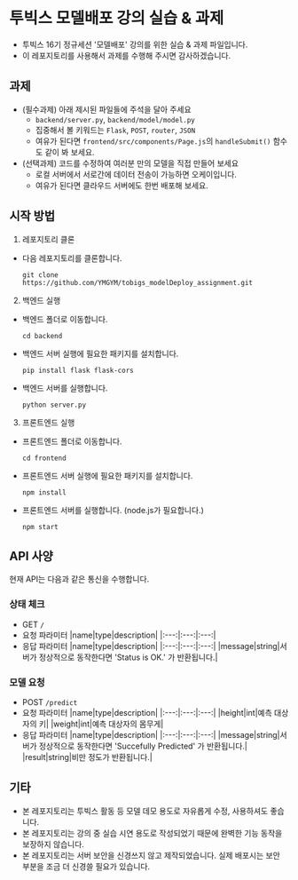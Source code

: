 # 투빅스 모델배포 강의 실습 & 과제

- 투빅스 16기 정규세션 '모델배포' 강의를 위한 실습 & 과제 파일입니다.
- 이 레포지토리를 사용해서 과제를 수행해 주시면 감사하겠습니다.


## 과제
- (필수과제) 아래 제시된 파일들에 주석을 달아 주세요
  - `backend/server.py`, `backend/model/model.py`
  - 집중해서 볼 키워드는 `Flask`, `POST`, `router`, `JSON`
  - 여유가 된다면 `frontend/src/components/Page.js`의 `handleSubmit()` 함수도 같이 봐 보세요.
- (선택과제) 코드를 수정하여 여러분 만의 모델을 직접 만들어 보세요
  - 로컬 서버에서 서로간에 데이터 전송이 가능하면 오케이입니다.
  - 여유가 된다면 클라우드 서버에도 한번 배포해 보세요.

## 시작 방법

1. 레포지토리 클론

- 다음 레포지토리를 클론합니다.
    ~~~
    git clone https://github.com/YMGYM/tobigs_modelDeploy_assignment.git
    ~~~

2. 백엔드 실행
   

- 백엔드 폴더로 이동합니다.
    ```
    cd backend
    ```

- 백엔드 서버 실행에 필요한 패키지를 설치합니다.

    ```
    pip install flask flask-cors
    ```

- 백엔드 서버를 실행합니다.
    ``` 
    python server.py
    ```
3. 프론트엔드 실행

- 프론트엔드 폴더로 이동합니다.
  ```
  cd frontend
  ``` 

- 프론트엔드 서버 실행에 필요한 패키지를 설치합니다.
  ```
  npm install
  ```

- 프론트엔드 서버를 실행합니다. (node.js가 필요합니다.)
  ```
  npm start
  ```


## API 사양
현재 API는 다음과 같은 통신을 수행합니다.

### 상태 체크
- GET `/`
- 요청 파라미터
    |name|type|description|
    |:---:|:---:|:---:|
- 응답 파라미터
    |name|type|description|
    |:---:|:---:|:---:|
    |message|string|서버가 정상적으로 동작한다면 'Status is OK.' 가 반환됩니다.|


### 모델 요청
- POST `/predict`
- 요청 파라미터
    |name|type|description|
    |:---:|:---:|:---:|
    |height|int|예측 대상자의 키|
    |weight|int|예측 대상자의 몸무게|
- 응답 파라미터
    |name|type|description|
    |:---:|:---:|:---:|
    |message|string|서버가 정상적으로 동작한다면 'Succefully Predicted' 가 반환됩니다.|
    |result|string|비만 정도가 반환됩니다.|


    
## 기타
- 본 레포지토리는 투빅스 활동 등 모델 데모 용도로 자유롭게 수정, 사용하셔도 좋습니다.
- 본 레포지토리는 강의 중 실습 시연 용도로 작성되었기 때문에 완벽한 기능 동작을 보장하지 않습니다.
- 본 레포지토리는 서버 보안을 신경쓰지 않고 제작되었습니다. 실제 배포시는 보안 부분을 조금 더 신경쓸 필요가 있습니다.